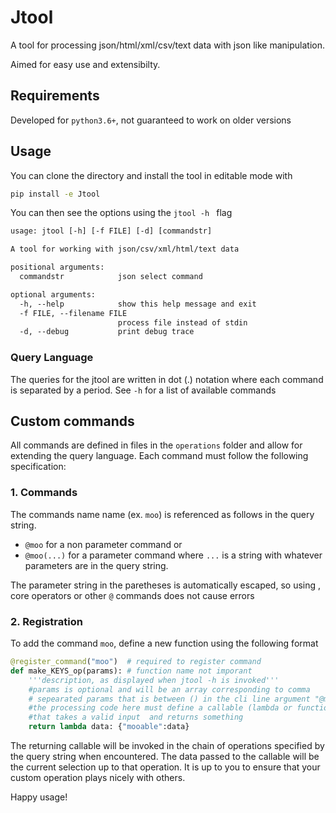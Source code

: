 # Jtool

A tool for processing json/html/xml/csv/text data with json like manipulation. 

Aimed for easy use and extensibilty. 

## Requirements

Developed for `python3.6+`, not guaranteed to work on older versions

## Usage

You can clone the directory and install the tool in editable mode with 

```sh
pip install -e Jtool
```

You can then see the options using the `jtool -h ` flag

```txt
usage: jtool [-h] [-f FILE] [-d] [commandstr]

A tool for working with json/csv/xml/html/text data

positional arguments:
  commandstr            json select command

optional arguments:
  -h, --help            show this help message and exit
  -f FILE, --filename FILE
                        process file instead of stdin
  -d, --debug           print debug trace
```

### Query Language

The queries for the jtool are written in dot (.) notation where each command is separated by a period. 
See `-h` for a list of available commands


## Custom commands

All commands are defined in files in the `operations` folder and allow for extending the query language. 
Each command must follow the following specification:

### 1. Commands
The commands name  name (ex. `moo`) is referenced as follows in the query string.
*  `@moo` for a non parameter command or
*  `@moo(...)` for a parameter command where `...` is a string with whatever parameters are in the query string. 

The parameter string in the paretheses is automatically escaped, so using , core operators or other `@` commands does not cause errors

### 2. Registration
To add the command `moo`, define a new function using the following format 

```python
@register_command("moo")  # required to register command
def make_KEYS_op(params): # function name not imporant
    '''description, as displayed when jtool -h is invoked'''
    #params is optional and will be an array corresponding to comma
    # sepearated params that is between () in the cli line argument "@moo(...)"
    #the processing code here must define a callable (lambda or function)
    #that takes a valid input  and returns something
    return lambda data: {"mooable":data}

```

The returning callable will be invoked in the chain of operations specified by the query string when encountered. 
The data passed to the callable will be the current selection up to that operation. It is up to you to ensure that your custom
operation plays nicely with others. 

Happy usage!


